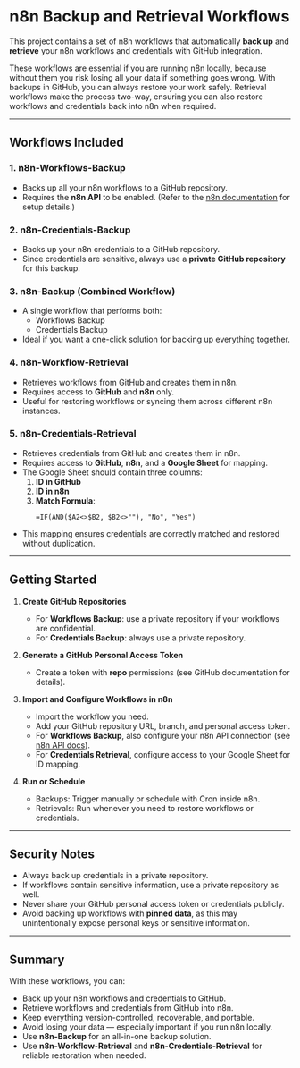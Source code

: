 # n8n Backup and Retrieval Workflows

This project contains a set of n8n workflows that automatically **back up** and **retrieve** your n8n workflows and credentials with GitHub integration.

These workflows are essential if you are running n8n locally, because without them you risk losing all your data if something goes wrong. With backups in GitHub, you can always restore your work safely. Retrieval workflows make the process two-way, ensuring you can also restore workflows and credentials back into n8n when required.

---

## Workflows Included

### 1. n8n-Workflows-Backup
- Backs up all your n8n workflows to a GitHub repository.  
- Requires the **n8n API** to be enabled. (Refer to the [n8n documentation](https://docs.n8n.io) for setup details.)  

### 2. n8n-Credentials-Backup
- Backs up your n8n credentials to a GitHub repository.  
- Since credentials are sensitive, always use a **private GitHub repository** for this backup.  

### 3. n8n-Backup (Combined Workflow)
- A single workflow that performs both:  
  - Workflows Backup  
  - Credentials Backup  
- Ideal if you want a one-click solution for backing up everything together.  

### 4. n8n-Workflow-Retrieval
- Retrieves workflows from GitHub and creates them in n8n.  
- Requires access to **GitHub** and **n8n** only.  
- Useful for restoring workflows or syncing them across different n8n instances.  

### 5. n8n-Credentials-Retrieval
- Retrieves credentials from GitHub and creates them in n8n.  
- Requires access to **GitHub**, **n8n**, and a **Google Sheet** for mapping.  
- The Google Sheet should contain three columns:  
  1. **ID in GitHub**  
  2. **ID in n8n**  
  3. **Match Formula**:  
     ```excel
     =IF(AND($A2<>$B2, $B2<>""), "No", "Yes")
     ```  
- This mapping ensures credentials are correctly matched and restored without duplication.  

---

## Getting Started

1. **Create GitHub Repositories**  
   - For **Workflows Backup**: use a private repository if your workflows are confidential.  
   - For **Credentials Backup**: always use a private repository.  

2. **Generate a GitHub Personal Access Token**  
   - Create a token with **repo** permissions (see GitHub documentation for details).  

3. **Import and Configure Workflows in n8n**  
   - Import the workflow you need.  
   - Add your GitHub repository URL, branch, and personal access token.  
   - For **Workflows Backup**, also configure your n8n API connection (see [n8n API docs](https://docs.n8n.io)).  
   - For **Credentials Retrieval**, configure access to your Google Sheet for ID mapping.  

4. **Run or Schedule**  
   - Backups: Trigger manually or schedule with Cron inside n8n.  
   - Retrievals: Run whenever you need to restore workflows or credentials.  

---

## Security Notes

- Always back up credentials in a private repository.  
- If workflows contain sensitive information, use a private repository as well.  
- Never share your GitHub personal access token or credentials publicly.  
- Avoid backing up workflows with **pinned data**, as this may unintentionally expose personal keys or sensitive information.  

---

## Summary

With these workflows, you can:  
- Back up your n8n workflows and credentials to GitHub.  
- Retrieve workflows and credentials from GitHub into n8n.  
- Keep everything version-controlled, recoverable, and portable.  
- Avoid losing your data — especially important if you run n8n locally.  
- Use **n8n-Backup** for an all-in-one backup solution.  
- Use **n8n-Workflow-Retrieval** and **n8n-Credentials-Retrieval** for reliable restoration when needed.  

